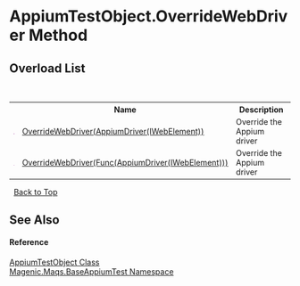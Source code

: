 # AppiumTestObject.OverrideWebDriver Method 
 


## Overload List
&nbsp;<table><tr><th></th><th>Name</th><th>Description</th></tr><tr><td>![Public method](media/pubmethod.gif "Public method")</td><td><a href="#/MAQS_5/Appium_AUTOGENERATED/AppiumTestObject-OverrideWebDriver_Method_(AppiumDriver`1(IWebElement))">OverrideWebDriver(AppiumDriver(IWebElement))</a></td><td>
Override the Appium driver</td></tr><tr><td>![Public method](media/pubmethod.gif "Public method")</td><td><a href="#/MAQS_5/Appium_AUTOGENERATED/AppiumTestObject-OverrideWebDriver_Method_(Func(AppiumDriver`1(IWebElement)))">OverrideWebDriver(Func(AppiumDriver(IWebElement)))</a></td><td>
Override the Appium driver</td></tr></table>&nbsp;
<a href="#appiumtestobject.overridewebdriver-method">Back to Top</a>

## See Also


#### Reference
<a href="#/MAQS_5/Appium_AUTOGENERATED/AppiumTestObject_Class">AppiumTestObject Class</a><br /><a href="#/MAQS_5/Appium_AUTOGENERATED/Magenic-Maqs-BaseAppiumTest_Namespace">Magenic.Maqs.BaseAppiumTest Namespace</a><br />